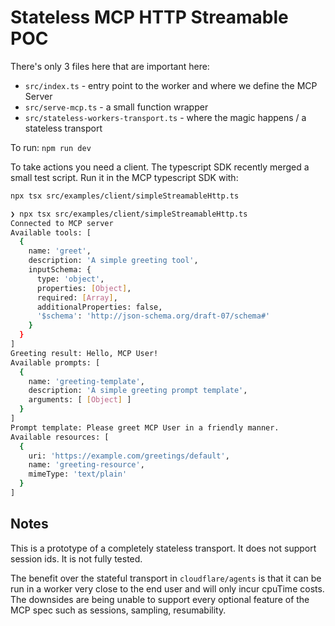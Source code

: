 
# Stateless MCP HTTP Streamable POC

There's only 3 files here that are important here:

- `src/index.ts` - entry point to the worker and where we define the MCP Server
- `src/serve-mcp.ts` - a small function wrapper
- `src/stateless-workers-transport.ts` - where the magic happens / a stateless transport

To run: `npm run dev`

To take actions you need a client. The typescript SDK recently merged a small test script.
Run it in the MCP typescript SDK with:

```bash
npx tsx src/examples/client/simpleStreamableHttp.ts
```

```bash
❯ npx tsx src/examples/client/simpleStreamableHttp.ts
Connected to MCP server
Available tools: [
  {
    name: 'greet',
    description: 'A simple greeting tool',
    inputSchema: {
      type: 'object',
      properties: [Object],
      required: [Array],
      additionalProperties: false,
      '$schema': 'http://json-schema.org/draft-07/schema#'
    }
  }
]
Greeting result: Hello, MCP User!
Available prompts: [
  {
    name: 'greeting-template',
    description: 'A simple greeting prompt template',
    arguments: [ [Object] ]
  }
]
Prompt template: Please greet MCP User in a friendly manner.
Available resources: [
  {
    uri: 'https://example.com/greetings/default',
    name: 'greeting-resource',
    mimeType: 'text/plain'
  }
]
```

## Notes

This is a prototype of a completely stateless transport. It does not support session ids.
It is not fully tested.

The benefit over the stateful transport in `cloudflare/agents` is that it can be run in
a worker very close to the end user and will only incur cpuTime costs. The downsides are
being unable to support every optional feature of the MCP spec such as sessions, sampling,
resumability.